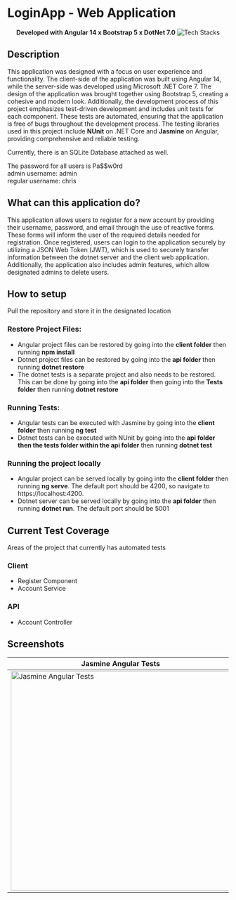 # LoginApp - Web Application
<p align="center">
 <b>Developed with Angular 14 x Bootstrap 5 x DotNet 7.0</b>
 <img src="https://res.cloudinary.com/diywkaahn/image/upload/v1674050548/Github/Techstacksfinal_jx9ber.png" alt="Tech Stacks">
</p>
 
 ## Description
This application was designed with a focus on user experience and functionality. The client-side of the application was built using Angular 14, 
while the server-side was developed using Microsoft .NET Core 7. The design of the application was brought together using Bootstrap 5, creating 
a cohesive and modern look. Additionally, the development process of this project emphasizes test-driven development and includes unit tests for 
each component. These tests are automated, ensuring that the application is free of bugs throughout the development process. The testing libraries 
used in this project include <b>NUnit</b> on .NET Core and <b>Jasmine</b> on Angular, providing comprehensive and reliable testing.

Currently, there is an SQLite Database attached as well.  

The password for all users is Pa$$w0rd  
admin username: admin  
regular username: chris
 
 ## What can this application do?
This application allows users to register for a new account by providing their username, password, and email through the use of reactive forms. 
These forms will inform the user of the required details needed for registration. Once registered, users can login to the application securely by 
utilizing a JSON Web Token (JWT), which is used to securely transfer information between the dotnet server and the client web application. Additionally, 
the application also includes admin features, which allow designated admins to delete users.

## How to setup
Pull the repository and store it in the designated location

### Restore Project Files: 
<ul>
<li> Angular project files can be restored by going into the <b>client folder</b> then running <b>npm install</b> </li> 
<li> Dotnet project files can be restored by going into the <b>api folder</b> then running <b>dotnet restore</b> </li> 
<li> The dotnet tests is a separate project and also needs to be restored. This can be done by going into the <b>api folder</b> then going into the <b>Tests folder</b>
then running <b>dotnet restore</b> </li>
</ul>

### Running Tests:
<ul> 
<li>Angular tests can be executed with Jasmine by going into the <b>client folder</b> then running <b>ng test</b></li> 
<li>Dotnet tests can be executed with NUnit by going into the <b>api folder then the tests folder within the api folder</b> then running <b>dotnet test</b></li> 
</ul> 

### Running the project locally
<ul>
<li> Angular project can be served locally by going into the <b>client folder</b> then running <b>ng serve</b>. 
The default port should be 4200, so navigate to https://localhost:4200. </li>
<li> Dotnet server can be served locally by going into the <b>api folder</b> then running <b>dotnet run</b>. The default port should be 5001 </li> 
</ul> 

## Current Test Coverage

Areas of the project that currently has automated tests
### Client
<ul> 
<li> Register Component </li> 
<li> Account Service </li> 
</ul>

### API
<ul> 
<li> Account Controller </li> 
</ul>

## Screenshots

| Jasmine Angular Tests  | NUnit .NET Core Tests |
| ------------- | ------------- |
| <img width="500" src="https://res.cloudinary.com/diywkaahn/image/upload/v1675032329/Github/LoginApp/Jasmine_Tests_g9tmpg.png" alt="Jasmine Angular Tests">  | <img width="500" src="https://res.cloudinary.com/diywkaahn/image/upload/v1675032325/Github/LoginApp/Nunit_Tests_ttv2qf.png" alt="NUnit .Net Core Tests">  |
